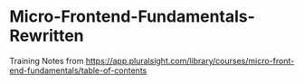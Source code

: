 # Micro-Frontend-Fundamentals-Rewritten

Training Notes from https://app.pluralsight.com/library/courses/micro-front-end-fundamentals/table-of-contents
